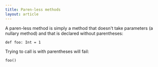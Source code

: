 ```yaml
---
title: Paren-less methods
layout: article
---
```


A paren-less method is simply a method that doesn't take parameters (a nullary method) and that is declared without parentheses:

```tut:silent
def foo: Int = 1
```

Trying to call is with parentheses will fail:

```tut:fail:book
foo()
```
